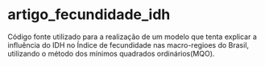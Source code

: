 # artigo_fecundidade_idh
Código fonte utilizado para a realização de um modelo que tenta explicar a influência do IDH no Índice de fecundidade nas macro-regioes do Brasil, utilizando o método dos mínimos quadrados ordinários(MQO).
